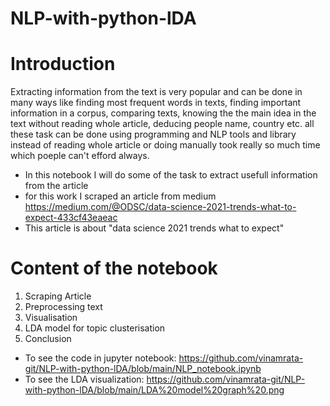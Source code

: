# NLP-with-python-lDA

# Introduction

Extracting information from the text is very popular and can be done in many ways like finding most frequent words in texts, finding important   information in a corpus, comparing texts, knowing the the main idea in the text without reading whole article, deducing people name, country etc. all these task can be done using programming and NLP tools and library instead of reading whole article or doing manually took really so much time which poeple can't efford always.

* In this notebook I will do some of the task to extract usefull information from the article
* for this work I scraped an article from medium https://medium.com/@ODSC/data-science-2021-trends-what-to-expect-433cf43eaeac
* This article is about "data science 2021 trends what to expect"

# Content of the notebook
1. Scraping Article
2. Preprocessing text
3. Visualisation
4. LDA model for topic clusterisation
5. Conclusion


* To see the code in jupyter notebook: https://github.com/vinamrata-git/NLP-with-python-lDA/blob/main/NLP_notebook.ipynb
* To see the LDA visualization: https://github.com/vinamrata-git/NLP-with-python-lDA/blob/main/LDA%20model%20graph%20.png
